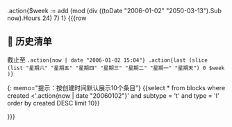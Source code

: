 .action{$week := add (mod (div ((toDate "2006-01-02" "2050-03-13").Sub now).Hours 24) 7) 1}
{{{row
## 🎉️ 历史清单

截止至 `.action{now | date "2006-01-02 15:04"} .action{last (slice (list "星期六" "星期五" "星期四" "星期三" "星期二" "星期一" "星期天") 0 $week )}`

{: memo="提示：按创建时间默认展示10个条目"}
{{select * from blocks where created <'.action{now | date "20060102"}' and subtype = 't' and type = 'l' order by created DESC limit 10}}

}}}